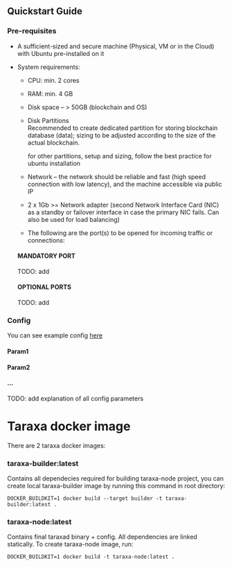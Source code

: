 Quickstart Guide
-------------------

### Pre-requisites

* A sufficient-sized and secure machine (Physical, VM or in the Cloud) with Ubuntu pre-installed on it
* System requirements:
    * CPU:  min. 2 cores
    * RAM: min. 4 GB
    * Disk space –  > 50GB (blockchain and OS)
    * Disk Partitions  
      Recommended to create dedicated partition for storing blockchain database (data); sizing to be adjusted according to the size of the actual blockchain.

      for other partitions, setup and sizing, follow the best practice for ubuntu installation

    * Network – the network should be reliable and fast (high speed connection with low latency), and the machine accessible via public IP
    * 2 x 1Gb >= Network adapter (second Network Interface Card (NIC) as a standby or failover interface in case the primary NIC fails. Can also be used for load balancing)

    * The following are the port(s) to be opened for incoming traffic or connections:
  #### MANDATORY PORT
  TODO: add

  #### OPTIONAL PORTS   
  TODO: add

### Config
You can see example config [here](doc/example_config.json)

#### Param1
#### Param2
#### ...
TODO: add explanation of all config parameters


# Taraxa docker image

There are 2 taraxa docker images:

### taraxa-builder:latest 
Contains all dependecies required for building taraxa-node project, you can create local taraxa-builder image 
by running this command in root directory:

    DOCKER_BUILDKIT=1 docker build --target builder -t taraxa-builder:latest .
    

### taraxa-node:latest
Contains final taraxad binary + config. All dependencies are linked statically. To create taraxa-node image, run: 

    DOCKER_BUILDKIT=1 docker build -t taraxa-node:latest .
